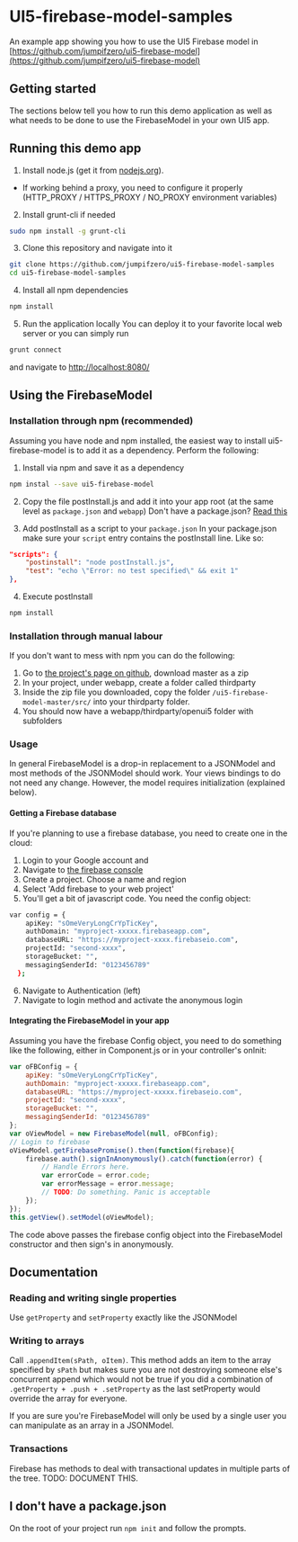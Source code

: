 # UI5-firebase-model-samples
An example app showing you how to use the UI5 Firebase model in [https://github.com/jumpifzero/ui5-firebase-model](https://github.com/jumpifzero/ui5-firebase-model)


## Getting started
The sections below tell you how to run this demo application as well as what needs to be done to use the FirebaseModel in your own UI5 app.

## Running this demo app
1. Install node.js (get it from [nodejs.org](http://nodejs.org/)).
 * If working behind a proxy, you need to configure it properly (HTTP_PROXY / HTTPS_PROXY / NO_PROXY environment variables)

2. Install grunt-cli if needed 
```sh
sudo npm install -g grunt-cli
```

3. Clone this repository and navigate into it
```sh
git clone https://github.com/jumpifzero/ui5-firebase-model-samples
cd ui5-firebase-model-samples
```

4. Install all npm dependencies
```sh
npm install
```

5. Run the application locally
You can deploy it to your favorite local web server or you can simply run
```sh
grunt connect
```
and navigate to [http://localhost:8080/](http://localhost:8080/)

## Using the FirebaseModel 

### Installation through npm (recommended)

Assuming you have node and npm installed, the easiest way to install ui5-firebase-model is to add it as a dependency. Perform the following:

1. Install via npm and save it as a dependency
```sh
npm instal --save ui5-firebase-model
```

2. Copy the file postInstall.js and add it into your app root (at the same level as `package.json` and `webapp`)
Don't have a package.json? [Read this](#i-dont-have-a-package-json)

3. Add postInstall as a script to your `package.json`
In your package.json make sure your `script` entry contains the postInstall line. Like so:
``` json
"scripts": {
    "postinstall": "node postInstall.js",
    "test": "echo \"Error: no test specified\" && exit 1"
},
```

4. Execute postInstall
```sh
npm install
```

### Installation through manual labour

If you don't want to mess with npm you can do the following:
 1. Go to [the project's page on github](https://github.com/jumpifzero/ui5-firebase-model), download master as a zip 
 2. In your project, under webapp, create a folder called thirdparty
 3. Inside the zip file you downloaded, copy the folder `/ui5-firebase-model-master/src/` into your thirdparty folder.
 4. You should now have a webapp/thirdparty/openui5 folder with subfolders

### Usage
In general FirebaseModel is a drop-in replacement to a JSONModel and most methods of the JSONModel should work. 
Your views bindings to do not need any change. However, the model requires initialization (explained below).

#### Getting a Firebase database

If you're planning to use a firebase database, you need to create one in the cloud:
1. Login to your Google account and
2. Navigate to [the firebase console](https://console.firebase.google.com/)
3. Create a project. Choose a name and region
4. Select 'Add firebase to your web project'
5. You'll get a bit of javascript code. You need the config object:

``` sh
var config = {
    apiKey: "sOmeVeryLongCrYpTicKey",
    authDomain: "myproject-xxxxx.firebaseapp.com",
    databaseURL: "https://myproject-xxxx.firebaseio.com",
    projectId: "second-xxxx",
    storageBucket: "",
    messagingSenderId: "0123456789"
  };
```
6. Navigate to Authentication (left)
7. Navigate to login method and activate the anonymous login


#### Integrating the FirebaseModel in your app

Assuming you have the firebase Config object, you need to do something like the following, either in Component.js 
or in your controller's onInit:

```javascript
var oFBConfig = {
    apiKey: "sOmeVeryLongCrYpTicKey",
    authDomain: "myproject-xxxxx.firebaseapp.com",
    databaseURL: "https://myproject-xxxxx.firebaseio.com",
    projectId: "second-xxxx",
    storageBucket: "",
    messagingSenderId: "0123456789"
};
var oViewModel = new FirebaseModel(null, oFBConfig);
// Login to firebase
oViewModel.getFirebasePromise().then(function(firebase){
    firebase.auth().signInAnonymously().catch(function(error) {
        // Handle Errors here.
        var errorCode = error.code;
        var errorMessage = error.message;
        // TODO: Do something. Panic is acceptable
    });
});
this.getView().setModel(oViewModel);
```
The code above passes the firebase config object into the FirebaseModel constructor and then
sign's in anonymously. 


## Documentation

### Reading and writing single properties
Use `getProperty` and `setProperty` exactly like the JSONModel

### Writing to arrays
Call `.appendItem(sPath, oItem)`. This method adds an item to the array specified by `sPath` but makes
sure you are not destroying someone else's concurrent append which would not be true if you did a combination of 
`.getProperty + .push + .setProperty` as the last setProperty would override the array for everyone.

If you are sure you're FirebaseModel will only be used by a single user you can manipulate as an array in a JSONModel.

### Transactions

Firebase has methods to deal with transactional updates in multiple parts of the tree. TODO: DOCUMENT THIS.


## I don't have a package.json

On the root of your project run `npm init` and follow the prompts.
